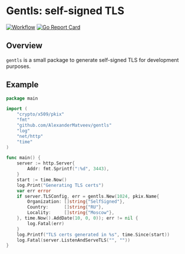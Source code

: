 # Gentls: self-signed TLS

[![Workflow](https://github.com/AlexanderMatveev/gentls/actions/workflows/go.yml/badge.svg)](https://github.com/AlexanderMatveev/gentls/actions)
[![Go Report Card](https://goreportcard.com/badge/github.com/AlexanderMatveev/gentls?wtf)](https://goreportcard.com/report/github.com/AlexanderMatveev/gentls)


## Overview

`gentls` is a small package to generate self-signed TLS for development purposes.

## Example

```go
package main

import (
	"crypto/x509/pkix"
	"fmt"
	"github.com/AlexanderMatveev/gentls"
	"log"
	"net/http"
	"time"
)

func main() {
	server := http.Server{
		Addr: fmt.Sprintf(":%d", 3443),
	}
	start := time.Now()
	log.Print("Generating TLS certs")
	var err error
	if server.TLSConfig, err = gentls.New(1024, pkix.Name{
		Organization: []string{"SelfSigned"},
		Country:      []string{"RU"},
		Locality:     []string{"Moscow"},
	}, time.Now().AddDate(10, 0, 0)); err != nil {
		log.Fatal(err)
	}
	log.Printf("TLS certs generated in %s", time.Since(start))
	log.Fatal(server.ListenAndServeTLS("", ""))
}


```
